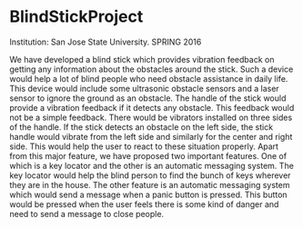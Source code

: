 # BlindStickProject

Institution: San Jose State University. SPRING 2016

We have developed a blind stick which provides vibration feedback on getting any information about the obstacles around the stick. 
Such a device would help a lot of blind people who need obstacle assistance in daily life. 
This device would include some ultrasonic obstacle sensors and a laser sensor to ignore the ground as an obstacle. 
The handle of the stick would provide a vibration feedback if it detects any obstacle. 
This feedback would not be a simple feedback. There would be vibrators installed on three sides of the handle. 
If the stick detects an obstacle on the left side, the stick handle would vibrate from the left side and similarly for the center and right side. 
This would help the user to react to these situation properly. Apart from this major feature, we have proposed two important features. 
One of which is a key locator and the other is an automatic messaging system. The key locator would help the blind person to find the bunch of keys wherever they are in the house. 
The other feature is an automatic messaging system which would send a message when a panic button is pressed. 
This button would be pressed when the user feels there is some kind of danger and need to send a message to close people.
